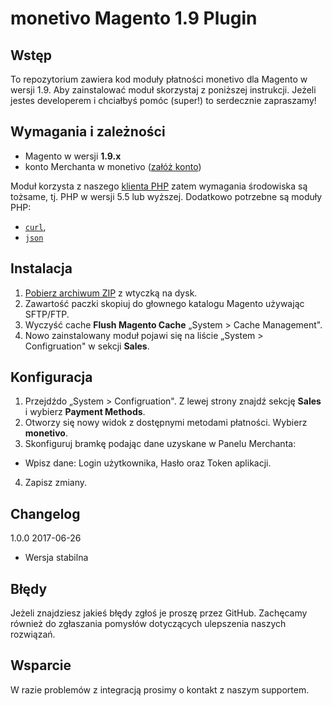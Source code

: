 # monetivo Magento 1.9 Plugin

## Wstęp

To repozytorium zawiera kod moduły płatności monetivo dla Magento w wersji 1.9. 
Aby zainstalować moduł skorzystaj z poniższej instrukcji.
Jeżeli jestes developerem i chciałbyś pomóc (super!) to serdecznie zapraszamy! 

## Wymagania i zależności

- Magento w wersji **1.9.x**
- konto Merchanta w monetivo ([załóż konto](https://merchant.monetivo.com/register))

Moduł korzysta z naszego [klienta PHP](https://github.com/monetivo/monetivo-php) zatem wymagania środowiska są tożsame, tj. PHP w wersji 5.5 lub wyższej.
Dodatkowo potrzebne są moduły PHP:
- [`curl`](https://secure.php.net/manual/en/book.curl.php),
- [`json`](https://secure.php.net/manual/en/book.json.php)

## Instalacja

1. [Pobierz archiwum ZIP](https://merchant.monetivo.com/download/monetivo-magento.zip) z wtyczką na dysk.
2. Zawartość paczki skopiuj do głownego katalogu Magento używając SFTP/FTP. 
3. Wyczyść cache **Flush Magento Cache** „System > Cache Management".
3. Nowo zainstalowany moduł pojawi się na liście „System > Configruation" w sekcji **Sales**.

## Konfiguracja
1.	Przejdźdo „System > Configruation". Z lewej strony znajdź sekcję **Sales** i wybierz **Payment Methods**.
2.	Otworzy się nowy widok z dostępnymi metodami płatności. Wybierz **monetivo**.
3.	Skonfiguruj bramkę podając dane uzyskane w Panelu Merchanta:
   - Wpisz dane: Login użytkownika, Hasło oraz Token aplikacji.
4. Zapisz zmiany.

## Changelog

1.0.0 2017-06-26

- Wersja stabilna

## Błędy

Jeżeli znajdziesz jakieś błędy zgłoś je proszę przez GitHub. Zachęcamy również do zgłaszania pomysłów dotyczących ulepszenia naszych rozwiązań.

## Wsparcie
W razie problemów z integracją prosimy o kontakt z naszym supportem. 